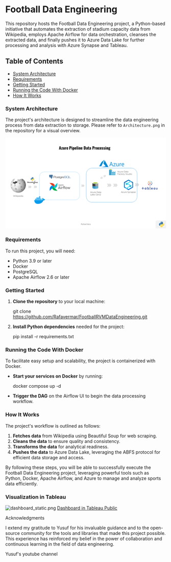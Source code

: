 # Football Data Engineering

This repository hosts the Football Data Engineering project, a Python-based initiative that automates the extraction of stadium capacity data from Wikipedia, employs Apache Airflow for data orchestration, cleanses the extracted data, and finally pushes it to Azure Data Lake for further processing and analysis with Azure Synapse and Tableau.

## Table of Contents

- [System Architecture](#system-architecture)
- [Requirements](#requirements)
- [Getting Started](#getting-started)
- [Running the Code With Docker](#running-the-code-with-docker)
- [How It Works](#how-it-works)

### System Architecture

The project's architecture is designed to streamline the data engineering process from data extraction to storage. Please refer to `Architecture.png` in the repository for a visual overview.

![Architecture.png](assets%2FArchitecture.png)
### Requirements

To run this project, you will need:

- Python 3.9 or later
- Docker
- PostgreSQL
- Apache Airflow 2.6 or later

### Getting Started

1. **Clone the repository** to your local machine:

    git clone https://github.com/Rafavermar/FootballRVMDataEngineering.git



2. **Install Python dependencies** needed for the project:

    pip install -r requirements.txt



### Running the Code With Docker

  To facilitate easy setup and scalability, the project is containerized with Docker. 

  - **Start your services on Docker** by running:

    docker compose up -d


- **Trigger the DAG** on the Airflow UI to begin the data processing workflow.

### How It Works

The project's workflow is outlined as follows:

1. **Fetches data** from Wikipedia using Beautiful Soup for web scraping.
2. **Cleans the data** to ensure quality and consistency.
3. **Transforms the data** for analytical readiness.
4. **Pushes the data** to Azure Data Lake, leveraging the ABFS protocol for efficient data storage and access.

By following these steps, you will be able to successfully execute the Football Data Engineering project, leveraging powerful tools such as Python, Docker, Apache Airflow, and Azure to manage and analyze sports data efficiently.

### Visualization in Tableau
![dashboard_static.png](assets%2Fdahsboard_static.png)
[Dashboard in Tableau Public](https://public.tableau.com/app/profile/rafael.vera.maranon/viz/shared/KJFNK5SK7)


Acknowledgments

I extend my gratitude to Yusuf for his invaluable guidance and to the open-source community for the tools and libraries that made this project possible. This experience has reinforced my belief in the power of collaboration and continuous learning in the field of data engineering.

Yusuf's youtube channel
